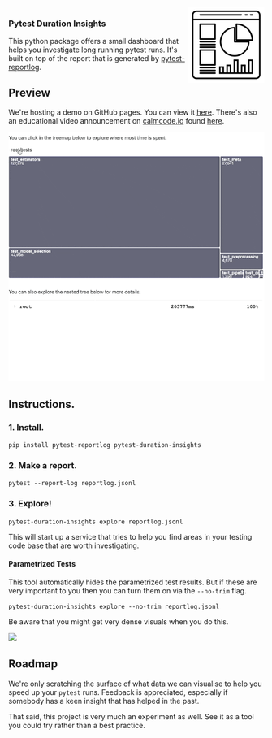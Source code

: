<img src="https://github.com/koaning/pytest-duration-insights/blob/main/logo.png" width=150 align="right" />

### Pytest Duration Insights 

This python package offers a small dashboard that helps you investigate
long running pytest runs. It's built on top of the report that is generated 
by [pytest-reportlog](https://github.com/pytest-dev/pytest-reportlog). 

## Preview 

We're hosting a demo on GitHub pages. You can view it 
[here](https://koaning.github.io/pytest-duration-insights/). There's also an educational
video announcement on [calmcode.io](https://calmcode.io) found [here](https://calmcode.io/labs/pytest-duration-insights.html).

![](gif.gif)

## Instructions. 

### 1. Install.

```
pip install pytest-reportlog pytest-duration-insights
```

### 2. Make a report. 

```
pytest --report-log reportlog.jsonl
```

### 3. Explore!

```
pytest-duration-insights explore reportlog.jsonl
```

This will start up a service that tries to help you find areas in your
testing code base that are worth investigating.

#### Parametrized Tests 

This tool automatically hides the parametrized test results. But if these 
are very important to you then you can turn them on via the `--no-trim` flag.

```
pytest-duration-insights explore --no-trim reportlog.jsonl
```

Be aware that you might get very dense visuals when you do this.

![](https://user-images.githubusercontent.com/98330/147872375-cb3e1bc9-2c3e-4b8f-9abc-0ec236e55f96.png)

## Roadmap 

We're only scratching the surface of what data we can visualise to help 
you speed up your `pytest` runs. Feedback is appreciated, 
especially if somebody has a keen insight that has helped in the past.

That said, this project is very much an experiment as well. See it as a tool you could
try rather than a best practice.

